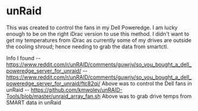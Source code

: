 # unRaid

This was created to control the fans in my Dell Poweredge. I am lucky enough to be on the right iDrac version to use this method. 
I didn't want to get my temperatures from iDrac as currently some of my drives are outside the cooling shroud; hence needing to grab the data from smartctl.





Info I found
-- https://www.reddit.com/r/unRAID/comments/guwrjy/so_you_bought_a_dell_poweredge_server_for_unraid/
-- https://www.reddit.com/r/unRAID/comments/guwrjy/so_you_bought_a_dell_poweredge_server_for_unraid/ftc82qi/ 
     Above was to control the Dell fans in unRaid
-- https://github.com/kmwoley/unRAID-Tools/blob/master/unraid_array_fan.sh
     Above was to grab drive temps from SMART data in unRaid
